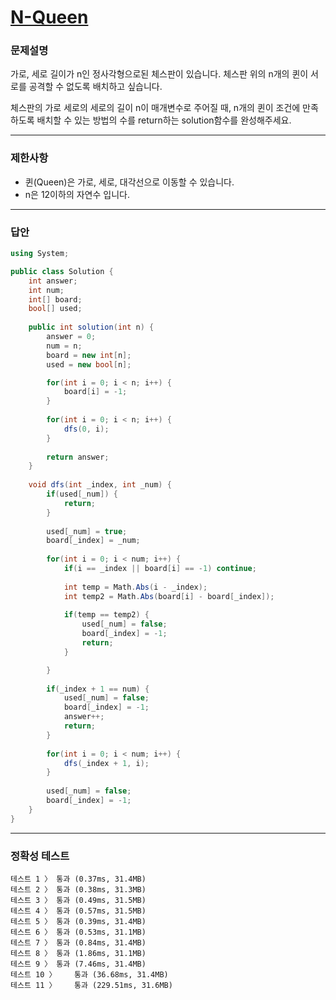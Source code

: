 # <a href="https://school.programmers.co.kr/learn/courses/30/lessons/12952">N-Queen</a>

### 문제설명

가로, 세로 길이가 n인 정사각형으로된 체스판이 있습니다. 체스판 위의 n개의 퀸이 서로를 공격할 수 없도록 배치하고 싶습니다.

체스판의 가로 세로의 세로의 길이 n이 매개변수로 주어질 때, n개의 퀸이 조건에 만족 하도록 배치할 수 있는 방법의 수를 return하는 solution함수를 완성해주세요.

***

### 제한사항

 - 퀸(Queen)은 가로, 세로, 대각선으로 이동할 수 있습니다.
 - n은 12이하의 자연수 입니다.

***

### 답안
``` csharp
using System;

public class Solution {
    int answer;
    int num;
    int[] board;
    bool[] used;
    
    public int solution(int n) {
        answer = 0;
        num = n;
        board = new int[n];
        used = new bool[n];

        for(int i = 0; i < n; i++) {
            board[i] = -1;
        }
        
        for(int i = 0; i < n; i++) {
            dfs(0, i);
        }
        
        return answer;
    }
    
    void dfs(int _index, int _num) {
        if(used[_num]) {
            return;
        }
        
        used[_num] = true;
        board[_index] = _num;
        
        for(int i = 0; i < num; i++) {
            if(i == _index || board[i] == -1) continue;
            
            int temp = Math.Abs(i - _index);
            int temp2 = Math.Abs(board[i] - board[_index]);
            
            if(temp == temp2) {
                used[_num] = false;
                board[_index] = -1;
                return;
            }

        }
        
        if(_index + 1 == num) {
            used[_num] = false;
            board[_index] = -1;
            answer++;
            return;
        }
        
        for(int i = 0; i < num; i++) {
            dfs(_index + 1, i);
        }
        
        used[_num] = false;
        board[_index] = -1;
    }
}
```

***

### 정확성 테스트
```
테스트 1 〉	통과 (0.37ms, 31.4MB)
테스트 2 〉	통과 (0.38ms, 31.3MB)
테스트 3 〉	통과 (0.49ms, 31.5MB)
테스트 4 〉	통과 (0.57ms, 31.5MB)
테스트 5 〉	통과 (0.39ms, 31.4MB)
테스트 6 〉	통과 (0.53ms, 31.1MB)
테스트 7 〉	통과 (0.84ms, 31.4MB)
테스트 8 〉	통과 (1.86ms, 31.1MB)
테스트 9 〉	통과 (7.46ms, 31.4MB)
테스트 10 〉	통과 (36.68ms, 31.4MB)
테스트 11 〉	통과 (229.51ms, 31.6MB)
```